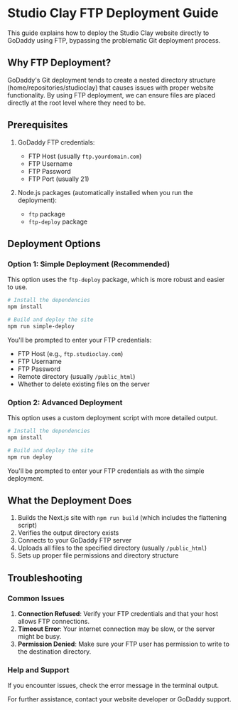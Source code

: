 # Studio Clay FTP Deployment Guide

This guide explains how to deploy the Studio Clay website directly to GoDaddy using FTP, bypassing the problematic Git deployment process.

## Why FTP Deployment?

GoDaddy's Git deployment tends to create a nested directory structure (home/repositories/studioclay) that causes issues with proper website functionality. By using FTP deployment, we can ensure files are placed directly at the root level where they need to be.

## Prerequisites

1. GoDaddy FTP credentials:
   - FTP Host (usually `ftp.yourdomain.com`)
   - FTP Username
   - FTP Password
   - FTP Port (usually 21)

2. Node.js packages (automatically installed when you run the deployment):
   - `ftp` package
   - `ftp-deploy` package

## Deployment Options

### Option 1: Simple Deployment (Recommended)

This option uses the `ftp-deploy` package, which is more robust and easier to use.

```bash
# Install the dependencies
npm install

# Build and deploy the site
npm run simple-deploy
```

You'll be prompted to enter your FTP credentials:
- FTP Host (e.g., `ftp.studioclay.com`)
- FTP Username
- FTP Password
- Remote directory (usually `/public_html`)
- Whether to delete existing files on the server

### Option 2: Advanced Deployment

This option uses a custom deployment script with more detailed output.

```bash
# Install the dependencies
npm install

# Build and deploy the site
npm run deploy
```

You'll be prompted to enter your FTP credentials as with the simple deployment.

## What the Deployment Does

1. Builds the Next.js site with `npm run build` (which includes the flattening script)
2. Verifies the output directory exists
3. Connects to your GoDaddy FTP server
4. Uploads all files to the specified directory (usually `/public_html`)
5. Sets up proper file permissions and directory structure

## Troubleshooting

### Common Issues

1. **Connection Refused**: Verify your FTP credentials and that your host allows FTP connections.
2. **Timeout Error**: Your internet connection may be slow, or the server might be busy.
3. **Permission Denied**: Make sure your FTP user has permission to write to the destination directory.

### Help and Support

If you encounter issues, check the error message in the terminal output.

For further assistance, contact your website developer or GoDaddy support. 